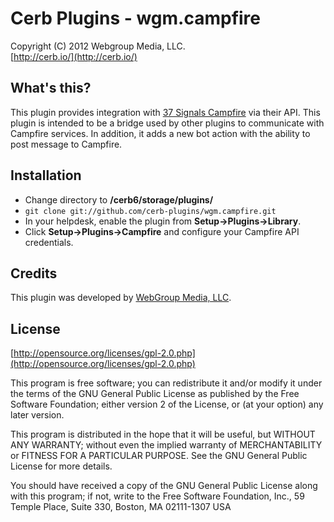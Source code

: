 Cerb Plugins - wgm.campfire
===========================================
Copyright (C) 2012 Webgroup Media, LLC.  
[http://cerb.io/](http://cerb.io/)  

What's this?
------------
This plugin provides integration with [37 Signals Campfire](http://www.campfirenow.com/) via their API. This plugin is intended to be a bridge used by other plugins to communicate with Campfire services. In addition, it adds a new bot action with the ability to post message to Campfire.

Installation
------------
* Change directory to **/cerb6/storage/plugins/**
* `git clone git://github.com/cerb-plugins/wgm.campfire.git`
* In your helpdesk, enable the plugin from **Setup->Plugins->Library**.
* Click **Setup->Plugins->Campfire** and configure your Campfire API credentials.

Credits
-------
This plugin was developed by [WebGroup Media, LLC](http://www.cerberusweb.com/).

License
-------

[http://opensource.org/licenses/gpl-2.0.php](http://opensource.org/licenses/gpl-2.0.php)  

This program is free software; you can redistribute it and/or modify it under the terms of the GNU General Public License as published by the Free Software Foundation; either version 2 of the License, or (at your option) any later version.

This program is distributed in the hope that it will be useful, but WITHOUT ANY WARRANTY; without even the implied warranty of MERCHANTABILITY or FITNESS FOR A PARTICULAR PURPOSE. See the GNU General Public License for more details.

You should have received a copy of the GNU General Public License along with this program; if not, write to the Free Software Foundation, Inc., 59 Temple Place, Suite 330, Boston, MA 02111-1307 USA
